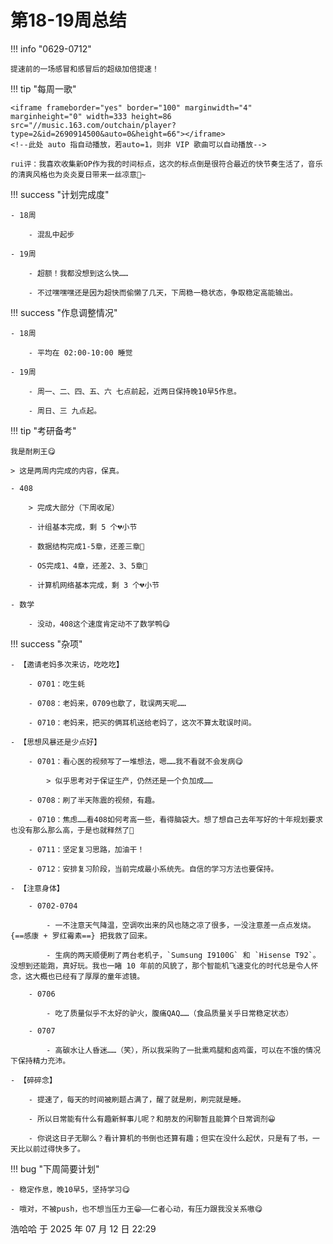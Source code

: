 # 第18-19周总结

!!! info "0629-0712"

    提速前的一场感冒和感冒后的超级加倍提速！
    
!!! tip "每周一歌"

    <iframe frameborder="yes" border="100" marginwidth="4" marginheight="0" width=333 height=86 src="//music.163.com/outchain/player?type=2&id=2690914500&auto=0&height=66"></iframe>
    <!--此处 auto 指自动播放，若auto=1，则非 VIP 歌曲可以自动播放-->

    rui评：我喜欢收集新OP作为我的时间标点，这次的标点倒是很符合最近的快节奏生活了，音乐的清爽风格也为炎炎夏日带来一丝凉意🍃~

!!! success "计划完成度"

    - 18周

        - 混乱中起步

    - 19周

        - 超额！我都没想到这么快……

        - 不过嘿嘿嘿还是因为超快而偷懒了几天，下周稳一稳状态，争取稳定高能输出。
    
!!! success "作息调整情况"

    - 18周
        
        - 平均在 02:00-10:00 睡觉

    - 19周
        
        - 周一、二、四、五、六 七点前起，近两日保持晚10早5作息。
        
        - 周日、三 九点起。

!!! tip "考研备考"

    我是耐刷王😋

    > 这是两周内完成的内容，保真。

    - 408

        > 完成大部分（下周收尾）

        - 计组基本完成，剩 5 个💔小节
        
        - 数据结构完成1-5章，还差三章💪
        
        - OS完成1、4章，还差2、3、5章🍗
        
        - 计算机网络基本完成，剩 3 个💔小节

    - 数学

        - 没动，408这个速度肯定动不了数学鸭😋

!!! success "杂项"

    - 【邀请老妈多次来访，吃吃吃】

        - 0701：吃生蚝
        
        - 0708：老妈来，0709也歇了，耽误两天呢……
        
        - 0710：老妈来，把买的俩耳机送给老妈了，这次不算太耽误时间。

    - 【思想风暴还是少点好】

        - 0701：看心医的视频写了一堆想法，嗯……我不看就不会发病😋

            > 似乎思考对于保证生产，仍然还是一个负加成……

        - 0708：刷了半天陈震的视频，有趣。

        - 0710：焦虑……看408如何考高一些，看得脑袋大。想了想自己去年写好的十年规划要求也没有那么那么高，于是也就释然了🙂

        - 0711：坚定复习思路，加油干！

        - 0712：安排复习阶段，当前完成最小系统先。自信的学习方法也要保持。

    - 【注意身体】

        - 0702-0704
            
            - 一不注意天气降温，空调吹出来的风也随之凉了很多，一没注意差一点点发烧。{==感康 + 罗红霉素==} 把我救了回来。
            
            - 生病的两天顺便刷了两台老机子，`Sumsung I9100G` 和 `Hisense T92`。没想到还能跑，真好玩。我也一睹 10 年前的风貌了，那个智能机飞速变化的时代总是令人怀念，这大概也已经有了厚厚的童年滤镜。
        
        - 0706
            
            - 吃了质量似乎不太好的驴火，腹痛QAQ……（食品质量关乎日常稳定状态）
        
        - 0707
            
            - 高碳水让人昏迷……（笑），所以我采购了一批熏鸡腿和卤鸡蛋，可以在不饿的情况下保持精力充沛。

    - 【碎碎念】
        
        - 提速了，每天的时间被刷题占满了，醒了就是刷，刷完就是睡。
        
        - 所以日常能有什么有趣新鲜事儿呢？和朋友的闲聊暂且能算个日常调剂😀
       
        - 你说这日子无聊么？看计算机的书倒也还算有趣；但实在没什么起伏，只是有了书，一天比以前过得快多了。

!!! bug "下周简要计划"

    - 稳定作息，晚10早5，坚持学习😋

    - 哦对，不被push，也不想当压力王😁——仁者心动，有压力跟我没关系嗷😋

浩哈哈 于 2025 年 07 月 12 日 22:29